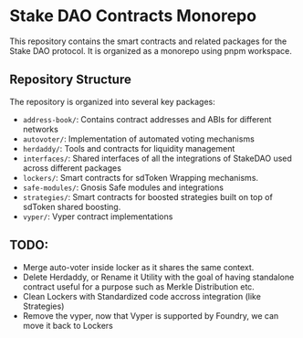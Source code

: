 # Stake DAO Contracts Monorepo

This repository contains the smart contracts and related packages for the Stake DAO protocol. It is organized as a monorepo using pnpm workspace.

## Repository Structure

The repository is organized into several key packages:

- `address-book/`: Contains contract addresses and ABIs for different networks
- `autovoter/`: Implementation of automated voting mechanisms
- `herdaddy/`: Tools and contracts for liquidity management
- `interfaces/`: Shared interfaces of all the integrations of StakeDAO used across different packages
- `lockers/`: Smart contracts for sdToken Wrapping mechanisms.
- `safe-modules/`: Gnosis Safe modules and integrations
- `strategies/`: Smart contracts for boosted strategies built on top of sdToken shared boosting.
- `vyper/`: Vyper contract implementations


## TODO:

* Merge auto-voter inside locker as it shares the same context.
* Delete Herdaddy, or Rename it Utility with the goal of having standalone contract useful for a purpose such as Merkle Distribution etc.
* Clean Lockers with Standardized code accross integration (like Strategies)
* Remove the vyper, now that Vyper is supported by Foundry, we can move it back to Lockers